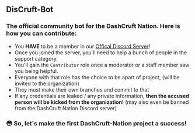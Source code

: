 ## DisCruft-Bot
### The official community bot for the DashCruft Nation. Here is how you can contribute:
- You **HAVE** to be a member in our [Offical Discord Server](https://dashcruft.com/discord)!
- Once you joined the server, you'll need to help a bunch of people in the support category.
- You'll gain the `Contributor` role once a moderator or a staff member saw you being helpful.
- Everyone with that role has the choice to be apart of project, (will be invited to the organization)
- They must make their own branches and commit to that
- If any credentials are leaked / any private information, **then the accused person will be kicked from the organization!** (may also even be banned from the DashCruft Nation Discord server)

### 😳 So, let's make the first DashCruft-Nation project a success!

